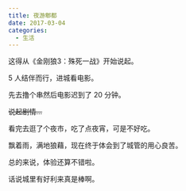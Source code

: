 ```yaml
---
title: 夜游郫都
date: 2017-03-04
categories:
  - 生活
---
```


这得从《金刚狼3：殊死一战》开始说起。

5 人结伴而行，进城看电影。

先去撸个串然后电影迟到了 20 分钟。

~~说起剧情…~~

看完去逛了个夜市，吃了点夜宵，可是不好吃。

飘着雨，满地狼藉，现在终于体会到了城管的用心良苦。

总的来说，体验还算不错啦。

<!--more-->

话说城里有好利来真是棒啊。